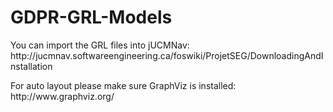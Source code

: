 # GDPR-GRL-Models
<p>You can import the GRL files into jUCMNav: http://jucmnav.softwareengineering.ca/foswiki/ProjetSEG/DownloadingAndInstallation </p>
<p>For auto layout please make sure GraphViz is installed: http://www.graphviz.org/ </p>
